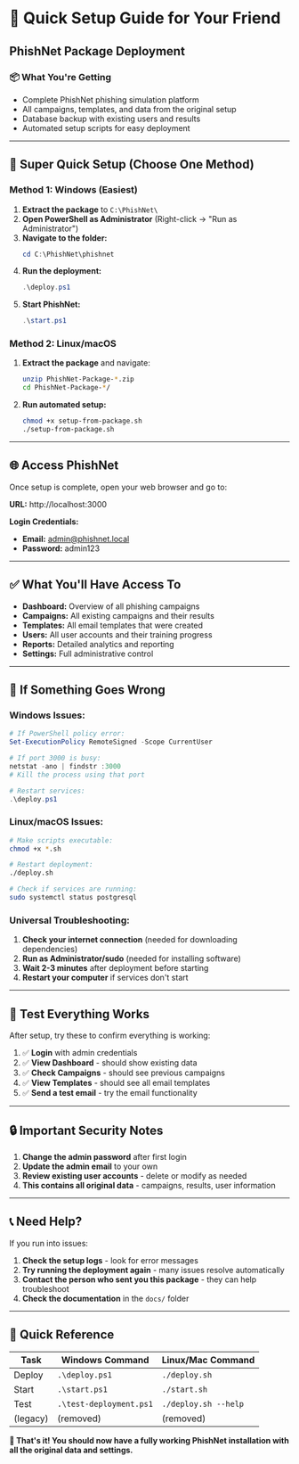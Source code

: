 # 🎁 Quick Setup Guide for Your Friend
## PhishNet Package Deployment

### 📦 What You're Getting
- Complete PhishNet phishing simulation platform
- All campaigns, templates, and data from the original setup
- Database backup with existing users and results
- Automated setup scripts for easy deployment

---

## 🚀 Super Quick Setup (Choose One Method)

### Method 1: Windows (Easiest)

1. **Extract the package** to `C:\PhishNet\`
2. **Open PowerShell as Administrator** (Right-click → "Run as Administrator")
3. **Navigate to the folder:**
   ```powershell
   cd C:\PhishNet\phishnet
   ```
4. **Run the deployment:**
   ```powershell
   .\deploy.ps1
   ```
5. **Start PhishNet:**
   ```powershell
   .\start.ps1
   ```

### Method 2: Linux/macOS

1. **Extract the package** and navigate:
   ```bash
   unzip PhishNet-Package-*.zip
   cd PhishNet-Package-*/
   ```
2. **Run automated setup:**
   ```bash
   chmod +x setup-from-package.sh
   ./setup-from-package.sh
   ```

<!-- legacy container method removed -->

---

## 🌐 Access PhishNet

Once setup is complete, open your web browser and go to:

**URL:** http://localhost:3000

**Login Credentials:**
- **Email:** admin@phishnet.local  
- **Password:** admin123

---

## ✅ What You'll Have Access To

- **Dashboard:** Overview of all phishing campaigns
- **Campaigns:** All existing campaigns and their results
- **Templates:** All email templates that were created
- **Users:** All user accounts and their training progress
- **Reports:** Detailed analytics and reporting
- **Settings:** Full administrative control

---

## 🔧 If Something Goes Wrong

### Windows Issues:
```powershell
# If PowerShell policy error:
Set-ExecutionPolicy RemoteSigned -Scope CurrentUser

# If port 3000 is busy:
netstat -ano | findstr :3000
# Kill the process using that port

# Restart services:
.\deploy.ps1
```

### Linux/macOS Issues:
```bash
# Make scripts executable:
chmod +x *.sh

# Restart deployment:
./deploy.sh

# Check if services are running:
sudo systemctl status postgresql
```

### Universal Troubleshooting:
1. **Check your internet connection** (needed for downloading dependencies)
2. **Run as Administrator/sudo** (needed for installing software)
3. **Wait 2-3 minutes** after deployment before starting
4. **Restart your computer** if services don't start

---

## 🧪 Test Everything Works

After setup, try these to confirm everything is working:

1. ✅ **Login** with admin credentials
2. ✅ **View Dashboard** - should show existing data
3. ✅ **Check Campaigns** - should see previous campaigns
4. ✅ **View Templates** - should see all email templates
5. ✅ **Send a test email** - try the email functionality

---

## 🔒 Important Security Notes

1. **Change the admin password** after first login
2. **Update the admin email** to your own
3. **Review existing user accounts** - delete or modify as needed
4. **This contains all original data** - campaigns, results, user information

---

## 📞 Need Help?

If you run into issues:

1. **Check the setup logs** - look for error messages
2. **Try running the deployment again** - many issues resolve automatically
3. **Contact the person who sent you this package** - they can help troubleshoot
4. **Check the documentation** in the `docs/` folder

---

## 🎯 Quick Reference

| Task | Windows Command | Linux/Mac Command |
|------|----------------|-------------------|
| Deploy | `.\deploy.ps1` | `./deploy.sh` |
| Start | `.\start.ps1` | `./start.sh` |
| Test | `.\test-deployment.ps1` | `./deploy.sh --help` |
| (legacy) | (removed) | (removed) |

**🎉 That's it! You should now have a fully working PhishNet installation with all the original data and settings.**
